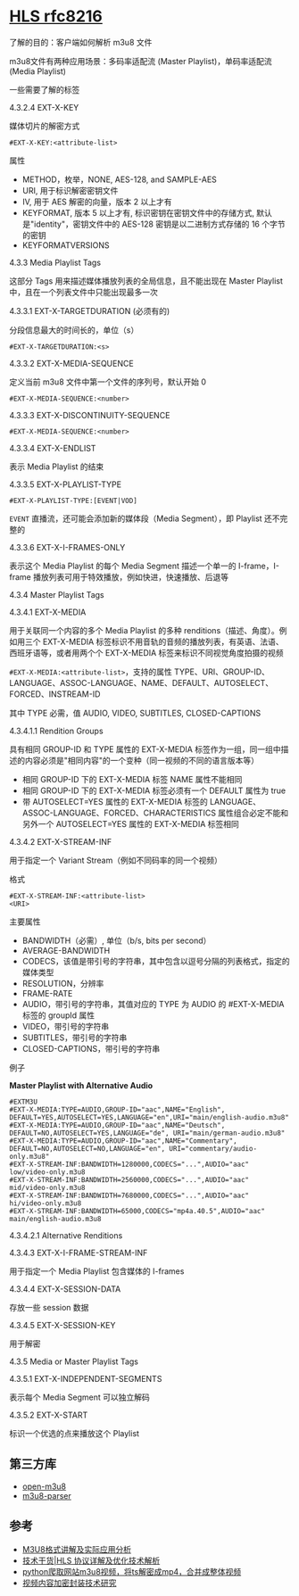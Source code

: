 # [HLS rfc8216](https://tools.ietf.org/html/rfc8216)

了解的目的：客户端如何解析 m3u8 文件

m3u8文件有两种应用场景：多码率适配流 (Master Playlist)，单码率适配流 (Media Playlist)

一些需要了解的标签

4.3.2.4 EXT-X-KEY

媒体切片的解密方式

`#EXT-X-KEY:<attribute-list>`

属性

- METHOD，枚举，NONE, AES-128, and SAMPLE-AES
- URI, 用于标识解密密钥文件
- IV, 用于 AES 解密的向量，版本 2 以上才有
- KEYFORMAT, 版本 5 以上才有, 标识密钥在密钥文件中的存储方式, 默认是"identity"，密钥文件中的 AES-128 密钥是以二进制方式存储的 16 个字节的密钥
- KEYFORMATVERSIONS

4.3.3 Media Playlist Tags

这部分 Tags 用来描述媒体播放列表的全局信息，且不能出现在 Master Playlist 中，且在一个列表文件中只能出现最多一次

4.3.3.1 EXT-X-TARGETDURATION (必须有的)

分段信息最大的时间长的，单位（s）

`#EXT-X-TARGETDURATION:<s>`

4.3.3.2 EXT-X-MEDIA-SEQUENCE

定义当前 m3u8 文件中第一个文件的序列号，默认开始 0

`#EXT-X-MEDIA-SEQUENCE:<number>`

4.3.3.3 EXT-X-DISCONTINUITY-SEQUENCE

`#EXT-X-MEDIA-SEQUENCE:<number>`

4.3.3.4 EXT-X-ENDLIST

表示 Media Playlist 的结束

4.3.3.5 EXT-X-PLAYLIST-TYPE

`#EXT-X-PLAYLIST-TYPE:[EVENT|VOD]`

`EVENT` 直播流，还可能会添加新的媒体段（Media Segment），即 Playlist 还不完整的

4.3.3.6 EXT-X-I-FRAMES-ONLY

表示这个 Media Playlist 的每个 Media Segment 描述一个单一的 I-frame，I-frame 播放列表可用于特效播放，例如快进，快速播放、后退等

4.3.4 Master Playlist Tags

4.3.4.1 EXT-X-MEDIA

用于关联同一个内容的多个 Media Playlist 的多种 renditions（描述、角度）。例如用三个 EXT-X-MEDIA 标签标识不用音轨的音频的播放列表，有英语、法语、西班牙语等，或者用两个个 EXT-X-MEDIA 标签来标识不同视觉角度拍摄的视频

`#EXT-X-MEDIA:<attribute-list>`，支持的属性 TYPE、URI、GROUP-ID、LANGUAGE、ASSOC-LANGUAGE、NAME、DEFAULT、AUTOSELECT、FORCED、INSTREAM-ID

其中 TYPE 必需，值 AUDIO, VIDEO, SUBTITLES, CLOSED-CAPTIONS

4.3.4.1.1 Rendition Groups

具有相同 GROUP-ID 和 TYPE 属性的 EXT-X-MEDIA 标签作为一组，同一组中描述的内容必须是"相同内容"的一个变种（同一视频的不同的语言版本等）

- 相同 GROUP-ID 下的 EXT-X-MEDIA 标签 NAME 属性不能相同
- 相同 GROUP-ID 下的 EXT-X-MEDIA 标签必须有一个 DEFAULT 属性为 true
- 带 AUTOSELECT=YES 属性的 EXT-X-MEDIA 标签的 LANGUAGE、ASSOC-LANGUAGE、FORCED、CHARACTERISTICS 属性组合必定不能和另外一个 AUTOSELECT=YES 属性的 EXT-X-MEDIA 标签相同

4.3.4.2 EXT-X-STREAM-INF

用于指定一个 Variant Stream（例如不同码率的同一个视频）

格式

```
#EXT-X-STREAM-INF:<attribute-list>
<URI>
```

主要属性

- BANDWIDTH（必需）, 单位（b/s, bits per second）
- AVERAGE-BANDWIDTH
- CODECS，该值是带引号的字符串，其中包含以逗号分隔的列表格式，指定的媒体类型
- RESOLUTION，分辨率
- FRAME-RATE
- AUDIO，带引号的字符串，其值对应的 TYPE 为 AUDIO 的 #EXT-X-MEDIA 标签的 groupId 属性
- VIDEO，带引号的字符串
- SUBTITLES，带引号的字符串
- CLOSED-CAPTIONS，带引号的字符串

例子

**Master Playlist with Alternative Audio**

```
#EXTM3U
#EXT-X-MEDIA:TYPE=AUDIO,GROUP-ID="aac",NAME="English", DEFAULT=YES,AUTOSELECT=YES,LANGUAGE="en",URI="main/english-audio.m3u8"
#EXT-X-MEDIA:TYPE=AUDIO,GROUP-ID="aac",NAME="Deutsch", DEFAULT=NO,AUTOSELECT=YES,LANGUAGE="de", URI="main/german-audio.m3u8"
#EXT-X-MEDIA:TYPE=AUDIO,GROUP-ID="aac",NAME="Commentary", DEFAULT=NO,AUTOSELECT=NO,LANGUAGE="en", URI="commentary/audio-only.m3u8"
#EXT-X-STREAM-INF:BANDWIDTH=1280000,CODECS="...",AUDIO="aac"
low/video-only.m3u8
#EXT-X-STREAM-INF:BANDWIDTH=2560000,CODECS="...",AUDIO="aac"
mid/video-only.m3u8
#EXT-X-STREAM-INF:BANDWIDTH=7680000,CODECS="...",AUDIO="aac"
hi/video-only.m3u8
#EXT-X-STREAM-INF:BANDWIDTH=65000,CODECS="mp4a.40.5",AUDIO="aac"
main/english-audio.m3u8
```

4.3.4.2.1 Alternative Renditions

4.3.4.3 EXT-X-I-FRAME-STREAM-INF

用于指定一个 Media Playlist 包含媒体的 I-frames

4.3.4.4 EXT-X-SESSION-DATA

存放一些 session 数据

4.3.4.5 EXT-X-SESSION-KEY

用于解密

4.3.5 Media or Master Playlist Tags

4.3.5.1 EXT-X-INDEPENDENT-SEGMENTS

表示每个 Media Segment 可以独立解码

4.3.5.2 EXT-X-START

标识一个优选的点来播放这个 Playlist

## 第三方库

- [open-m3u8](https://github.com/iheartradio/open-m3u8)
- [m3u8-parser](https://github.com/carlanton/m3u8-parser)

## 参考

- [M3U8格式讲解及实际应用分析](https://www.cnblogs.com/shakin/p/3870439.html)
- [技术干货|HLS 协议详解及优化技术解析](http://support.upyun.com/hc/kb/article/1030975/)
- [python爬取网站m3u8视频，将ts解密成mp4，合并成整体视频](https://blog.csdn.net/a33445621/article/details/80377424)
- [视频内容加密封装技术研究](http://www.capt.cn/?p=4532)
